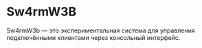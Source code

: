 # Sw4rmW3B
Sw4rmW3b — это экспериментальная система для управления подключёнными клиентами через консольный интерфейс.
